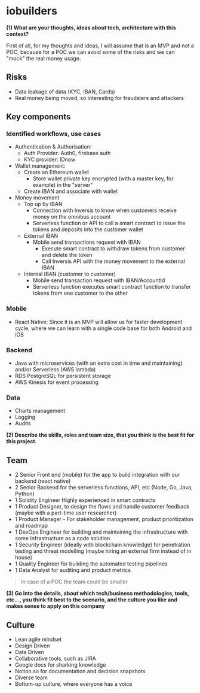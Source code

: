 # iobuilders

**(1) What are your thoughts, ideas about tech, architecture with this context?**

First of all, for my thoughts and ideas, I will assume that is an MVP and not a POC, because for a POC we can avoid some of the risks and we can "mock" the real money usage.

## Risks
- Data leakage of data (KYC, IBAN, Cards)
- Real money being moved, so interesting for fraudsters and attackers

## Key components

### Identified workflows, use cases
- Authentication & Authorisation:
  - Auth Provider: Auth0, firebase auth
  - KYC provider: IDnow
- Wallet management:
  - Create an Ethereum wallet
    - Store wallet private key encrypted (with a master key, for example) in the "server"
  - Create IBAN and associate with wallet
- Money movement
  - Top up by IBAN
    - Connection with Inversis to know when customers receive money on the omnibus account
    - Serverless function or API to call a smart contract to issue the tokens and deposits into the customer wallet
  - External IBAN
    - Mobile send transactions request with IBAN
      - Execute smart contract to withdraw tokens from customer and delete the token
      - Call Inversis API with the money movement to the external IBAN
  - Internal IBAN (customer to customer)
      - Mobile send transaction request with IBAN/AccountId
      - Serverless function executes smart contract function to transfer tokens from one customer to the other

### Mobile
- React Native: Since it is an MVP will allow us for faster development cycle, where we can learn with a single code base for both Android and iOS

### Backend
- Java with microservices (with an extra cost in time and maintaining) and/or Serverless (AWS lambda)
- RDS PostgreSQL for persistent storage
- AWS Kinesis for event processing

### Data
- Charts management
- Logging
- Audits

**(2) Describe the skills, roles and team size, that you think is the best fit for this project.**

## Team
- 2 Senior Front end (mobile) for the app to build integration with our backend (react native)
- 2 Senior Backend for the serverless functions, API, etc (Node, Go, Java, Python)
- 1 Solidity Engineer Highly experienced in smart contracts
- 1 Product Designer, to design the flows and handle customer feedback (maybe with a part-time user researcher)
- 1 Product Manager - For stakeholder management, product prioritization and roadmap
- 1 DevOps Engineer for building and maintaining the infrastructure with some Infrastructure as a code solution
- 1 Security Engineer (ideally with blockchain knowledge) for penetration testing and threat modelling (maybe hiring an external firm instead of in house)
- 1 Quality Engineer for building the automated testing pipelines
- 1 Data Analyst for auditing and product metrics
> In case of a POC the team could be smaller

**(3) Go into the details, about which tech/business methodologies, tools, etc..., you think fit best to the scenario, and the culture you like and makes sense to apply on this company**

## Culture
- Lean agile mindset
- Design Driven
- Data Driven
- Collaborative tools, such as JIRA
- Google docs for sharking knowledge
- Notion.so for documentation and decision snapshots
- Diverse team
- Bottom-up culture, where everyone has a voice
